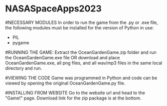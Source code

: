 # NASASpaceApps2023

#NECESSARY MODULES
In order to run the game from the .py or .exe file, the following modules must be installed for the version of Python in use:
- PIL
- pygame

#RUNNING THE GAME:
Extract the OceanGardenGame.zip folder and run the OceanGardenGame.exe file OR download and place OceanGardenGame.exe, all png files, and all wav/mp3 files in the same local directory and run. 

#VIEWING THE CODE
Game was programmed in Python and code can be viewed by opening the original OceanGardenGame.py file.

#INSTALLING FROM WEBSITE
Go to the website url and head to the "Game!" page. Download link for the zip package is at the bottom. 
